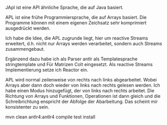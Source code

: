 
JApl ist eine APl ähnliche Sprache, die auf Java basiert.

APL ist eine frühe Programmiersprache, die auf Arrays 
basiert. Die Programme können mit einem eigenen Zeichsatz 
sehr komprimiert ausgedrückt werden.

Ich habe die Idee, die APL zugrunde liegt, hier um reactive Streams
erweitert, d.h.  nicht nur Arrays werden verarbeitet, sondern auch 
Streams zusammengebaut.

Ergänzend dazu habe ich als Parser antlr als Templatesprache stringtemplate 
und Für Matrizen Colt eingesetzt. 
Als reactive Streams Implementierung setze ich Reactor ein.

APL wird normal zeilenweise von rechts nach links abgearbeitet.
Wobei Arrays aber dann doch wieder von links nach rechts gelesen werden.
Ich habe einen Modus hinzugefügt, der von links nach rechts arbeitet.
Die Richtung von Arrays und Funktionen, Operationen ist dann gleich
und die Schreibrichtung enspricht der Abfolge der Abarbeitung.
Das scheint mir konsistenter zu sein.


 mvn clean antlr4:antlr4 compile test install

